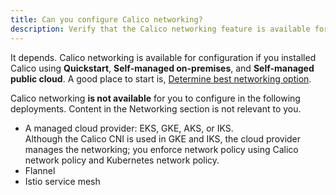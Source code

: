 ```yaml
---
title: Can you configure Calico networking?
description: Verify that the Calico networking feature is available for you to configure. 
---
```

It depends. Calico networking is available for configuration if you installed Calico using **Quickstart**, **Self-managed on-premises**, and **Self-managed public cloud**. A good place to start is, [Determine best networking option]({{site.baseurl}}/networking/determine-best-networking).

Calico networking **is not available** for you to configure in the following deployments. Content in the Networking section is not relevant to you.

- A managed cloud provider: EKS, GKE, AKS, or IKS.   
Although the Calico CNI is used in GKE and IKS, the cloud provider manages the networking; you enforce network policy using Calico network policy and Kubernetes network policy.  
- Flannel
- Istio service mesh
